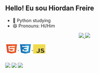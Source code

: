 ## Hello! Eu sou Hiordan Freire

+ 🌱 Python studying
+ 😄 Pronouns: Hi/Him
<div align="center">
  <a href="https://github.com/hiordanfreire">
  <img height="145em" src="https://github-readme-stats.vercel.app/api?username=hiordanfreire&show_icons=true&theme=dark&include_all_commits=true&count_private=true"/>
  <img height="145em" src="https://github-readme-stats.vercel.app/api/top-langs/?username=hiordanfreire&layout=compact&langs_count=7&theme=dark"/>
</div>
  
  <div style="display: inline_block"><br>
  <img align="center" alt="Hiordan-HTML" height="30" width="40" src="https://raw.githubusercontent.com/devicons/devicon/master/icons/html5/html5-original.svg">
  <img align="center" alt="Hiordan-CSS" height="30" width="40" src="https://raw.githubusercontent.com/devicons/devicon/master/icons/css3/css3-original.svg">
  <img align="center" alt="Hiordan-JS" height="30" width="40" src="https://raw.githubusercontent.com/devicons/devicon/master/icons/javascript/javascript-original.svg">
</div>
  
  ##
  
  <div> 
  <a href="https://instagram.com/hiordanfreire" target="_blank"><img src="https://img.shields.io/badge/-Instagram-%23E4405F?style=for-the-badge&logo=instagram&logoColor=white" target="_blank"></a>
  <a href = "mailto:hiordanthales@gmail.com"><img src="https://img.shields.io/badge/-Gmail-%23333?style=for-the-badge&logo=gmail&logoColor=white" target="_blank"></a>
  <a href="https://www.linkedin.com/in/hiordanfreire" target="_blank"><img src="https://img.shields.io/badge/-LinkedIn-%230077B5?style=for-the-badge&logo=linkedin&logoColor=white" target="_blank"></a> 
 
 
</div>
